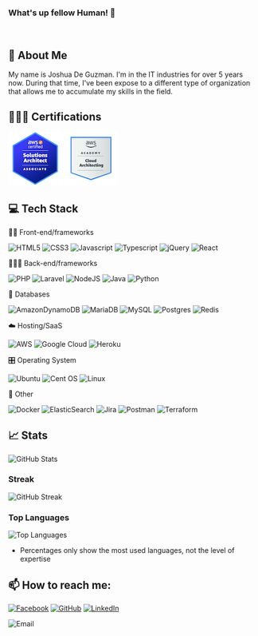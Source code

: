 ### What's up fellow Human! 👋

<br>

## 📙 About Me

My name is Joshua De Guzman. I'm in the IT industries for over 5 years now. During that time, I've been expose to a different type of organization that allows me to accumulate my skills in the field. 

## 👨🏻‍🎓 Certifications

[![Solution Architect Associate](https://github.com/ninjacoder96/ninjacoder96/blob/586660b731742b0170a578a51026fabb38259950/joshua_de_guzman_saa_cert.png)](https://www.credly.com/badges/04dc6743-bae5-498e-99d6-5a79cd0899c2/public_url)
[![Cloud Architecting Graduate](https://github.com/ninjacoder96/ninjacoder96/blob/5c5b369b748edc655c36de2ba11afeada94b1726/joshua_deguzman_aws-academy-graduate-aws-academy-cloud-architecting.png)](https://www.credly.com/badges/92cf0087-a31f-4854-8b85-f53650e9bd7e/public_url)


## 💻 Tech Stack

👨‍💻 Front-end/frameworks
 
![HTML5](https://img.shields.io/badge/html5-E54D26?style=for-the-badge&logo=html5&logoColor=white)
![CSS3](https://img.shields.io/badge/css3-3D8FC6?style=for-the-badge&logo=css3&logoColor=white)
![Javascript](https://img.shields.io/badge/javascript-F0DB4F?style=for-the-badge&logo=javascript&logoColor=black)
![Typescript](https://img.shields.io/npm/types/typescript?color=brightgreen&style=for-the-badge)
![jQuery](https://img.shields.io/badge/jquery-%230769AD.svg?style=for-the-badge&logo=jquery&logoColor=white)
![React](https://img.shields.io/badge/react-%2320232a.svg?style=for-the-badge&logo=react&logoColor=%2361DAFB)

🧑🏻‍💻 Back-end/frameworks

![PHP](https://img.shields.io/badge/php-%23777BB4.svg?style=for-the-badge&logo=php&logoColor=white)
![Laravel](https://img.shields.io/badge/laravel-%23FF2D20.svg?style=for-the-badge&logo=laravel&logoColor=white)
![NodeJS](https://img.shields.io/badge/node.js-6DA55F?style=for-the-badge&logo=node.js&logoColor=white)
![Java](https://img.shields.io/badge/java-%23ED8B00.svg?style=for-the-badge&logo=java&logoColor=white)
![Python](https://img.shields.io/badge/python-3670A0?style=for-the-badge&logo=python&logoColor=ffdd54)

💾 Databases

![AmazonDynamoDB](https://img.shields.io/badge/Amazon%20DynamoDB-4053D6?style=for-the-badge&logo=Amazon%20DynamoDB&logoColor=white)
![MariaDB](https://img.shields.io/badge/MariaDB-003545?style=for-the-badge&logo=mariadb&logoColor=white)
![MySQL](https://img.shields.io/badge/mysql-%2300f.svg?style=for-the-badge&logo=mysql&logoColor=white)
![Postgres](https://img.shields.io/badge/postgres-%23316192.svg?style=for-the-badge&logo=postgresql&logoColor=white)
![Redis](https://img.shields.io/badge/redis-%23DD0031.svg?style=for-the-badge&logo=redis&logoColor=white)


☁️ Hosting/SaaS

![AWS](https://img.shields.io/badge/AWS-%23FF9900.svg?style=for-the-badge&logo=amazon-aws&logoColor=white)
![Google Cloud](https://img.shields.io/badge/GoogleCloud-%234285F4.svg?style=for-the-badge&logo=google-cloud&logoColor=white)
![Heroku](https://img.shields.io/badge/heroku-%23430098.svg?style=for-the-badge&logo=heroku&logoColor=white)

🎛️ Operating System

![Ubuntu](https://img.shields.io/badge/Ubuntu-E95420?style=for-the-badge&logo=ubuntu&logoColor=white)
![Cent OS](https://img.shields.io/badge/cent%20os-002260?style=for-the-badge&logo=centos&logoColor=F0F0F0)
![Linux](https://img.shields.io/badge/Linux-FCC624?style=for-the-badge&logo=linux&logoColor=black)
 

🥅 Other

![Docker](https://img.shields.io/badge/docker-%230db7ed.svg?style=for-the-badge&logo=docker&logoColor=white)
![ElasticSearch](https://img.shields.io/badge/-ElasticSearch-005571?style=for-the-badge&logo=elasticsearch)
![Jira](https://img.shields.io/badge/jira-%230A0FFF.svg?style=for-the-badge&logo=jira&logoColor=white)
![Postman](https://img.shields.io/badge/Postman-FF6C37?style=for-the-badge&logo=postman&logoColor=white)
![Terraform](https://img.shields.io/badge/terraform-%235835CC.svg?style=for-the-badge&logo=terraform&logoColor=white)


## 📈 Stats
![GitHub Stats](https://github-readme-stats.vercel.app/api?username=ninjacoder96&show_icons=true&theme=react)

### Streak

![GitHub Streak](https://github-readme-streak-stats.herokuapp.com/?user=ninjacoder96&theme=react)

### Top Languages

![Top Languages](https://github-readme-stats.vercel.app/api/top-langs/?username=ninjacoder96&theme=react&layout=compact)

- Percentages only show the most used languages, not the level of expertise


## 📫 How to reach me:

[![Facebook](https://img.shields.io/badge/facebook-1877F2?style=for-the-badge&logo=facebook&logoColor=white)](https://web.facebook.com/joshuawaysss)
[![GitHub](https://img.shields.io/badge/github-181717?style=for-the-badge&logo=github&logoColor=white)](https://github.com/ninjacoder96)
[![LinkedIn](https://img.shields.io/badge/linkedin-0A66C2?style=for-the-badge&logo=linkedin&logoColor=white)](https://www.linkedin.com/in/codingbreak)

![Email](https://img.shields.io/badge/deguzman.joshua96@gmail.com-AAAAAA?style=for-the-badge) <br>

<br>
<!--
**ninjacoder96/ninjacoder96** is a ✨ _special_ ✨ repository because its `README.md` (this file) appears on your GitHub profile.

Here are some ideas to get you started:

- 🔭 I’m currently working on ...
- 🌱 I’m currently learning ...
- 👯 I’m looking to collaborate on ...
- 🤔 I’m looking for help with ...
- 💬 Ask me about ...
- 📫 How to reach me: ...
- 😄 Pronouns: ...
- ⚡ Fun fact: ...
-->
